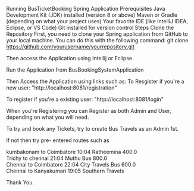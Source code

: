 Running BusTicketBooking Spring Application
Prerequisites
Java Development Kit (JDK) installed (version 8 or above)
Maven or Gradle (depending on what your project uses)
Your favorite IDE (like IntelliJ IDEA, Eclipse, or VS Code)
Git installed for version control
Steps
Clone the Repository First, you need to clone your Spring application from GitHub to your local machine. You can do this with the following command:
git clone https://github.com/yourusername/yourrepository.git

Then access the Application using Intellij or Eclipse

Run the Application from BusBookingSystemApplication

Then Access the Application using links such as:
To Resgister if you're a new user: "http://localhost:8081/registration"

To register if you're a existing user: "http://localhost:8081/login"

When you're Registering you can Register as both Admin and User, depending on what you will need.

To try and book any Tickets, try to create Bus Travels as an Admin 1st.

If not then try pre- entered routes such as

kumbakonam to	Coimbatore	10:04	Ratheemina	400.0	
Trichy to	chennai	21:04	Muthu Bus	800.0	
Chennai to	Coimbatore	22:04	City Travels Bus	600.0	
Chennai to	Kanyakumari	19:05	Southern Travels

Thank You.
